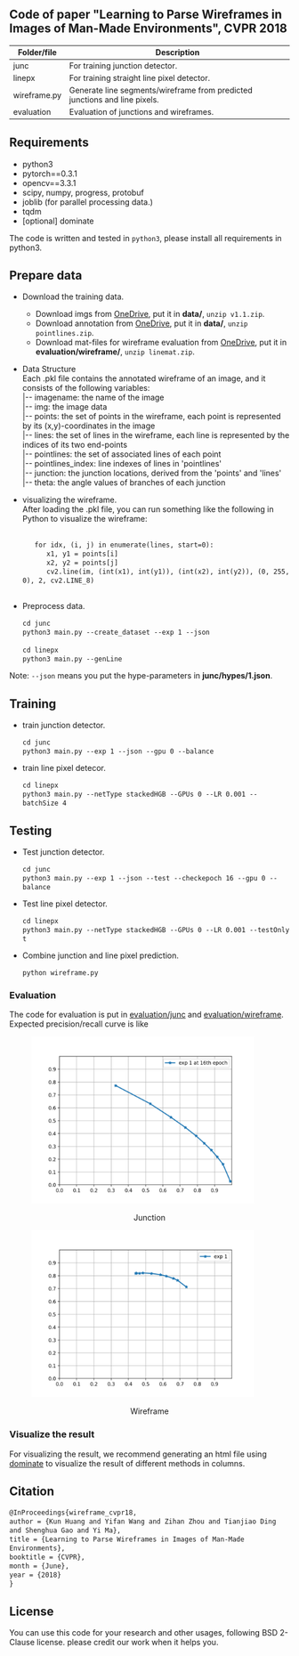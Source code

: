 ## Code of paper "Learning to Parse Wireframes in Images of Man-Made Environments", CVPR 2018

| Folder/file       | Description                  |
|------------|------------------------------|
| junc      | For training junction detector. |
| linepx    | For training straight line pixel detector. |
| wireframe.py | Generate line segments/wireframe from predicted junctions and line pixels. |
| evaluation | Evaluation of junctions and wireframes. |

## Requirements
- python3
- pytorch==0.3.1
- opencv==3.3.1 
- scipy, numpy, progress, protobuf
- joblib (for parallel processing data.)
- tqdm
- [optional] dominate

The code is written and tested in `python3`, please install all requirements in python3.

## Prepare data
- Download the training data.
    - Download imgs from [OneDrive](https://1drv.ms/u/s!AqQBtmo8Qg_9g37TnqyD9GD3UQwW), put it in __data/__, `unzip v1.1.zip`.
    - Download annotation from [OneDrive](https://1drv.ms/u/s!AqQBtmo8Qg_9g3_etkaVndKnqTdm), put it in __data/__, `unzip pointlines.zip`.
    - Download mat-files for wireframe evaluation from [OneDrive](https://1drv.ms/u/s!AqQBtmo8Qg_9txsENm9ibTKfxAlI), put it in __evaluation/wireframe/__, `unzip linemat.zip`.
    
- Data Structure  
    Each .pkl file contains the annotated wireframe of an image, and it consists of the following variables:  
        |-- imagename: 	the name of the image  
        |-- img:         the image data  
        |-- points:      the set of points in the wireframe, each point is represented by its (x,y)-coordinates in the image  
        |-- lines:       the set of lines in the wireframe, each line is represented by the indices of its two end-points  
        |-- pointlines:     the set of associated lines of each point        
        |-- pointlines_index:       line indexes of lines in 'pointlines'  
        |-- junction:       the junction locations, derived from the 'points' and 'lines'  
        |-- theta:      the angle values of branches of each junction                   

- visualizing the wireframe.  
  After loading the .pkl file, you can run something like the following in Python to visualize the wireframe:
    <pre><code class="python">
     for idx, (i, j) in enumerate(lines, start=0):
        x1, y1 = points[i]
        x2, y2 = points[j]
        cv2.line(im, (int(x1), int(y1)), (int(x2), int(y2)), (0, 255, 0), 2, cv2.LINE_8)
    </code></pre>

- Preprocess data.
    ```
    cd junc
    python3 main.py --create_dataset --exp 1 --json

    cd linepx
    python3 main.py --genLine
    ```
Note: `--json` means you put the hype-parameters in __junc/hypes/1.json__.

## Training
- train junction detector.
    ```
    cd junc
    python3 main.py --exp 1 --json --gpu 0 --balance
    ```

- train line pixel detecor.
    ```
    cd linepx
    python3 main.py --netType stackedHGB --GPUs 0 --LR 0.001 --batchSize 4
    ```

## Testing
- Test junction detector.
    ```
    cd junc
    python3 main.py --exp 1 --json --test --checkepoch 16 --gpu 0 --balance
    ```
- Test line pixel detector.
    ```
    cd linepx
    python3 main.py --netType stackedHGB --GPUs 0 --LR 0.001 --testOnly t
    ```
- Combine junction and line pixel prediction.
    ```
    python wireframe.py
    ```

### Evaluation
The code for evaluation is put in [evaluation/junc](evaluation/junc) and [evaluation/wireframe](evaluation/wireframe).
Expected precision/recall curve is like

<p align="center">
  <Junction width="400"  src="evaluation/junc/junc_1_16.png">
</p>

<figure class="half">
    <img src="evaluation/junc/junc_1_16.png", width=400/> 
</figure>
<center>Junction</center>
<figure class="half">
    <img src="evaluation/wireframe/1_0.5_0.5.png", width=400/>
</figure>
<center>Wireframe</center>



### Visualize the result
For visualizing the result, we recommend generating an html file using [dominate](https://github.com/Knio/dominate) to
visualize the result of different methods in columns.


## Citation
```
@InProceedings{wireframe_cvpr18,
author = {Kun Huang and Yifan Wang and Zihan Zhou and Tianjiao Ding and Shenghua Gao and Yi Ma},
title = {Learning to Parse Wireframes in Images of Man-Made Environments},
booktitle = {CVPR},
month = {June},
year = {2018}
}
```

## License
You can use this code for your research and other usages, following BSD 2-Clause license.
please credit our work when it helps you.
